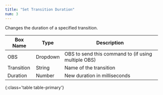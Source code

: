 ```yaml
---
title: "Set Transition Duration"
num: 3
---
```


Changes the duration of a specified transition.

| Box Name | Type | Description | 
|-------|--------|--------
|OBS|Dropdown|OBS to send this command to (if using multiple OBS)|
|Transition|	String|	Name of the transition|
|Duration	|Number	|New duration in milliseconds|
{:class='table table-primary'}










